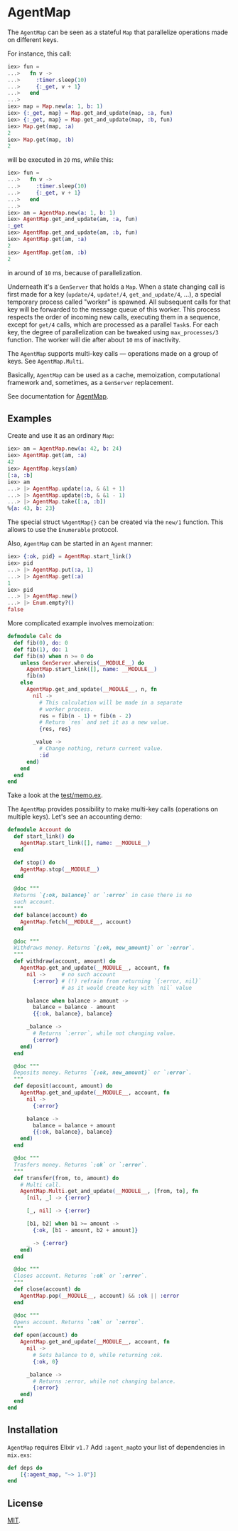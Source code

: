 # AgentMap

The `AgentMap` can be seen as a stateful `Map` that parallelize operations
made on different keys. 

For instance, this call:

```elixir
iex> fun =
...>   fn v ->
...>     :timer.sleep(10)
...>     {:_get, v + 1}
...>   end
...>
iex> map = Map.new(a: 1, b: 1)
iex> {:_get, map} = Map.get_and_update(map, :a, fun)
iex> {:_get, map} = Map.get_and_update(map, :b, fun)
iex> Map.get(map, :a)
2
iex> Map.get(map, :b)
2
```

will be executed in `20` ms, while this:

```elixir
iex> fun =
...>   fn v ->
...>     :timer.sleep(10)
...>     {:_get, v + 1}
...>   end
...>
iex> am = AgentMap.new(a: 1, b: 1)
iex> AgentMap.get_and_update(am, :a, fun)
:_get
iex> AgentMap.get_and_update(am, :b, fun)
iex> AgentMap.get(am, :a)
2
iex> AgentMap.get(am, :b)
2
```

in around of `10` ms, because of parallelization.

Underneath it's a `GenServer` that holds a `Map`. When a state changing call is
first made for a key (`update/4`, `update!/4`, `get_and_update/4`, …), a special
temporary process called "worker" is spawned. All subsequent calls for that key
will be forwarded to the message queue of this worker. This process respects the
order of incoming new calls, executing them in a sequence, except for `get/4`
calls, which are processed as a parallel `Task`s. For each key, the degree of
parallelization can be tweaked using `max_processes/3` function. The worker will
die after about `10` ms of inactivity.

The `AgentMap` supports multi-key calls — operations made on a group of keys.
See `AgentMap.Multi`.

Basically, `AgentMap` can be used as a cache, memoization, computational
framework and, sometimes, as a `GenServer` replacement.

See documentation for [AgentMap](https://hexdocs.pm/agent_map).

## Examples

Create and use it as an ordinary `Map`:

```elixir
iex> am = AgentMap.new(a: 42, b: 24)
iex> AgentMap.get(am, :a)
42
iex> AgentMap.keys(am)
[:a, :b]
iex> am
...> |> AgentMap.update(:a, & &1 + 1)
...> |> AgentMap.update(:b, & &1 - 1)
...> |> AgentMap.take([:a, :b])
%{a: 43, b: 23}
```

The special struct `%AgentMap{}` can be created via the `new/1` function. This
allows to use the `Enumerable` protocol.

Also, `AgentMap` can be started in an `Agent` manner:

```elixir
iex> {:ok, pid} = AgentMap.start_link()
iex> pid
...> |> AgentMap.put(:a, 1)
...> |> AgentMap.get(:a)
1
iex> pid
...> |> AgentMap.new()
...> |> Enum.empty?()
false
```

More complicated example involves memoization:

```elixir
defmodule Calc do
  def fib(0), do: 0
  def fib(1), do: 1
  def fib(n) when n >= 0 do
    unless GenServer.whereis(__MODULE__) do
      AgentMap.start_link([], name: __MODULE__)
      fib(n)
    else
      AgentMap.get_and_update(__MODULE__, n, fn
        nil ->
          # This calculation will be made in a separate
          # worker process.
          res = fib(n - 1) + fib(n - 2)
          # Return `res` and set it as a new value.
          {res, res}

        _value ->
          # Change nothing, return current value.
          :id
      end)
    end
  end
end
```

Take a look at the
[test/memo.ex](https://github.com/zergera/agent_map/blob/master/test/memo.ex).

The `AgentMap` provides possibility to make multi-key calls (operations on
multiple keys). Let's see an accounting demo:

```elixir
defmodule Account do
  def start_link() do
    AgentMap.start_link([], name: __MODULE__)
  end

  def stop() do
    AgentMap.stop(__MODULE__)
  end

  @doc """
  Returns `{:ok, balance}` or `:error` in case there is no
  such account.
  """
  def balance(account) do
    AgentMap.fetch(__MODULE__, account)
  end

  @doc """
  Withdraws money. Returns `{:ok, new_amount}` or `:error`.
  """
  def withdraw(account, amount) do
    AgentMap.get_and_update(__MODULE__, account, fn
      nil ->     # no such account
        {:error} # (!) refrain from returning `{:error, nil}`
                 # as it would create key with `nil` value

      balance when balance > amount ->
        balance = balance - amount
        {{:ok, balance}, balance}

      _balance ->
        # Returns `:error`, while not changing value.
        {:error}
    end)
  end

  @doc """
  Deposits money. Returns `{:ok, new_amount}` or `:error`.
  """
  def deposit(account, amount) do
    AgentMap.get_and_update(__MODULE__, account, fn
      nil ->
        {:error}

      balance ->
        balance = balance + amount
        {{:ok, balance}, balance}
    end)
  end

  @doc """
  Trasfers money. Returns `:ok` or `:error`.
  """
  def transfer(from, to, amount) do
    # Multi call.
    AgentMap.Multi.get_and_update(__MODULE__, [from, to], fn
      [nil, _] -> {:error}

      [_, nil] -> {:error}

      [b1, b2] when b1 >= amount ->
        {:ok, [b1 - amount, b2 + amount]}

      _ -> {:error}
    end)
  end

  @doc """
  Closes account. Returns `:ok` or `:error`.
  """
  def close(account) do
    AgentMap.pop(__MODULE__, account) && :ok || :error
  end

  @doc """
  Opens account. Returns `:ok` or `:error`.
  """
  def open(account) do
    AgentMap.get_and_update(__MODULE__, account, fn
      nil ->
        # Sets balance to 0, while returning :ok.
        {:ok, 0}

      _balance ->
        # Returns :error, while not changing balance.
        {:error}
    end)
  end
end
```

## Installation

`AgentMap` requires Elixir `v1.7` Add `:agent_map`to your list of dependencies
in `mix.exs`:

```elixir
def deps do
    [{:agent_map, "~> 1.0"}]
end
```

## License

[MIT](https://github.com/zergera/agent_map/blob/dev/LICENSE).

